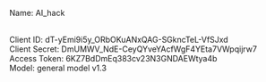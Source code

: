 
Name: AI_hack<br /><br />

Client ID: dT-yEmi9i5y_ORbOKuANxQAG-SGkncTeL-VfSJxd <br />
Client Secret: DmUMWV_NdE-CeyQYveYAcfWgF4YEta7VWpqijrw7<br />
Access Token: 6KZ7BdDmEq383cv23N3GNDAEWtya4b<br />
Model: general model v1.3
